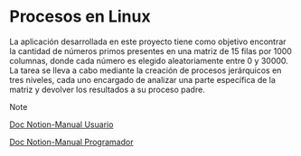 # Procesos en Linux
La aplicación desarrollada en este proyecto tiene como objetivo encontrar la cantidad de números primos presentes en una matriz de 15 filas por 1000 columnas, donde cada número es elegido aleatoriamente entre 0 y 30000. La tarea se lleva a cabo mediante la creación de procesos jerárquicos en tres niveles, cada uno encargado de analizar una parte específica de la matriz y devolver los resultados a su proceso padre.

> [!NOTE]
> [Doc Notion-Manual Usuario](https://www.notion.so/jloen/Manual-de-Usuario-fca6617a5e0644e4876ea4ced4f81f15?pvs=4)
>
> [Doc Notion-Manual Programador](https://www.notion.so/jloen/Manual-del-Programador-9b495594247f4f4eba2231d607e337be?pvs=4)
